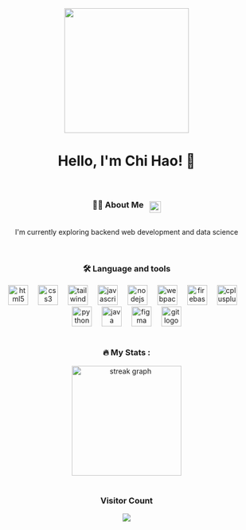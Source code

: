 <div align="center">
  <img style="height:250px;"
    src="https://media.tenor.com/gRtxXEBgHRgAAAAC/jurassic-park-french-fries.gif" />
</div>

<h1 align="center">Hello, I'm Chi Hao! 👋
</h1>

<br>

<div align="center" style="align-items:center;">
  <h3 align="center" style="display: inline-block; vertical-align: middle;">👩‍💻 About Me  
  <a href="https://www.linkedin.com/in/loochihao" target="_blank" style="vertical-align: middle;">
    <img src="https://cdn-icons-png.flaticon.com/512/174/174857.png" width="23px" style="padding-top: 5px;" alt="Chi Hao's LinkedIn">
  </a>
  </h3>
</div>

<p align="center">I'm currently exploring backend web development and data science</p>

<br>

<h3 align="center">🛠 Language and tools</h3>

<div align="center">
  <img src="https://cdn.jsdelivr.net/gh/devicons/devicon/icons/html5/html5-original.svg" height="40"
    alt="html5 logo" />
  <img width="12" />
  <img src="https://cdn.jsdelivr.net/gh/devicons/devicon/icons/css3/css3-original.svg" height="40" alt="css3 logo" />
  <img width="12" />
  <img src="https://cdn.jsdelivr.net/gh/devicons/devicon/icons/tailwindcss/tailwindcss-plain.svg" height="40"
    alt="tailwindcss logo" />
  <img width="12" />
  <img src="https://cdn.jsdelivr.net/gh/devicons/devicon/icons/javascript/javascript-original.svg" height="40"
    alt="javascript logo" />
  <img width="12" />
  <img src="https://cdn.jsdelivr.net/gh/devicons/devicon/icons/nodejs/nodejs-original.svg" height="40"
    alt="nodejs logo" />
  <img width="12" />
  <img src="https://cdn.jsdelivr.net/gh/devicons/devicon/icons/webpack/webpack-original.svg" height="40"
    alt="webpack logo" />
  <img width="12" />
  <img src="https://cdn.jsdelivr.net/gh/devicons/devicon/icons/firebase/firebase-plain.svg" height="40"
    alt="firebase logo" />
  <img width="12" />
  <img src="https://cdn.jsdelivr.net/gh/devicons/devicon/icons/cplusplus/cplusplus-original.svg" height="40"
    alt="cplusplus logo" />
  <img width="12" />
  <img src="https://cdn.jsdelivr.net/gh/devicons/devicon/icons/python/python-original.svg" height="40"
    alt="python logo" />
  <img width="12" />
  <img src="https://cdn.jsdelivr.net/gh/devicons/devicon/icons/java/java-original.svg" height="40" alt="java logo" />
  <img width="12" />
  <img src="https://cdn.jsdelivr.net/gh/devicons/devicon/icons/figma/figma-original.svg" height="40"
    alt="figma logo" />
  <img width="12" />
  <img src="https://cdn.jsdelivr.net/gh/devicons/devicon/icons/git/git-original.svg" height="40" alt="git logo" />
</div>

<br>

<h3 align="center">🔥 My Stats :</h3>

<div align="center">
  <img
    src="https://streak-stats.demolab.com?user=haocloo&locale=en&mode=daily&theme=dark&hide_border=false&border_radius=5&order=3"
    height="220" alt="streak graph" />
</div>

<br>

<h3 align="center">Visitor Count</h3>

<div align="center">
  <img src="https://profile-counter.glitch.me/haocloo/count.svg?" />
</div>